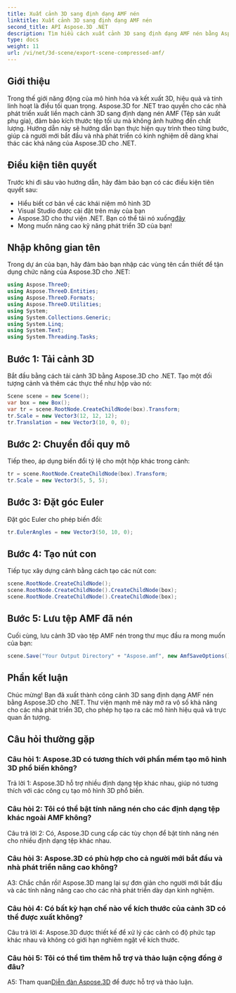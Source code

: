 ```yaml
---
title: Xuất cảnh 3D sang định dạng AMF nén
linktitle: Xuất cảnh 3D sang định dạng AMF nén
second_title: API Aspose.3D .NET
description: Tìm hiểu cách xuất cảnh 3D sang định dạng AMF nén bằng Aspose.3D cho .NET. Nâng cao kỹ năng phát triển của bạn với hướng dẫn từng bước này.
type: docs
weight: 11
url: /vi/net/3d-scene/export-scene-compressed-amf/
---
```

## Giới thiệu

Trong thế giới năng động của mô hình hóa và kết xuất 3D, hiệu quả và tính linh hoạt là điều tối quan trọng. Aspose.3D for .NET trao quyền cho các nhà phát triển xuất liền mạch cảnh 3D sang định dạng nén AMF (Tệp sản xuất phụ gia), đảm bảo kích thước tệp tối ưu mà không ảnh hưởng đến chất lượng. Hướng dẫn này sẽ hướng dẫn bạn thực hiện quy trình theo từng bước, giúp cả người mới bắt đầu và nhà phát triển có kinh nghiệm dễ dàng khai thác các khả năng của Aspose.3D cho .NET.

## Điều kiện tiên quyết

Trước khi đi sâu vào hướng dẫn, hãy đảm bảo bạn có các điều kiện tiên quyết sau:

- Hiểu biết cơ bản về các khái niệm mô hình 3D
- Visual Studio được cài đặt trên máy của bạn
-  Aspose.3D cho thư viện .NET. Bạn có thể tải nó xuống[đây](https://releases.aspose.com/3d/net/)
- Mong muốn nâng cao kỹ năng phát triển 3D của bạn!

## Nhập không gian tên

Trong dự án của bạn, hãy đảm bảo bạn nhập các vùng tên cần thiết để tận dụng chức năng của Aspose.3D cho .NET:

```csharp
using Aspose.ThreeD;
using Aspose.ThreeD.Entities;
using Aspose.ThreeD.Formats;
using Aspose.ThreeD.Utilities;
using System;
using System.Collections.Generic;
using System.Linq;
using System.Text;
using System.Threading.Tasks;
```

## Bước 1: Tải cảnh 3D

Bắt đầu bằng cách tải cảnh 3D bằng Aspose.3D cho .NET. Tạo một đối tượng cảnh và thêm các thực thể như hộp vào nó:

```csharp
Scene scene = new Scene();
var box = new Box();
var tr = scene.RootNode.CreateChildNode(box).Transform;
tr.Scale = new Vector3(12, 12, 12);
tr.Translation = new Vector3(10, 0, 0);
```

## Bước 2: Chuyển đổi quy mô

Tiếp theo, áp dụng biến đổi tỷ lệ cho một hộp khác trong cảnh:

```csharp
tr = scene.RootNode.CreateChildNode(box).Transform;
tr.Scale = new Vector3(5, 5, 5);
```

## Bước 3: Đặt góc Euler

Đặt góc Euler cho phép biến đổi:

```csharp
tr.EulerAngles = new Vector3(50, 10, 0);
```

## Bước 4: Tạo nút con

Tiếp tục xây dựng cảnh bằng cách tạo các nút con:

```csharp
scene.RootNode.CreateChildNode();
scene.RootNode.CreateChildNode().CreateChildNode(box);
scene.RootNode.CreateChildNode().CreateChildNode(box);
```

## Bước 5: Lưu tệp AMF đã nén

Cuối cùng, lưu cảnh 3D vào tệp AMF nén trong thư mục đầu ra mong muốn của bạn:

```csharp
scene.Save("Your Output Directory" + "Aspose.amf", new AmfSaveOptions() { EnableCompression = false });
```

## Phần kết luận

Chúc mừng! Bạn đã xuất thành công cảnh 3D sang định dạng AMF nén bằng Aspose.3D cho .NET. Thư viện mạnh mẽ này mở ra vô số khả năng cho các nhà phát triển 3D, cho phép họ tạo ra các mô hình hiệu quả và trực quan ấn tượng.

## Câu hỏi thường gặp

### Câu hỏi 1: Aspose.3D có tương thích với phần mềm tạo mô hình 3D phổ biến không?

Trả lời 1: Aspose.3D hỗ trợ nhiều định dạng tệp khác nhau, giúp nó tương thích với các công cụ tạo mô hình 3D phổ biến.

### Câu hỏi 2: Tôi có thể bật tính năng nén cho các định dạng tệp khác ngoài AMF không?

Câu trả lời 2: Có, Aspose.3D cung cấp các tùy chọn để bật tính năng nén cho nhiều định dạng tệp khác nhau.

### Câu hỏi 3: Aspose.3D có phù hợp cho cả người mới bắt đầu và nhà phát triển nâng cao không?

A3: Chắc chắn rồi! Aspose.3D mang lại sự đơn giản cho người mới bắt đầu và các tính năng nâng cao cho các nhà phát triển dày dạn kinh nghiệm.

### Câu hỏi 4: Có bất kỳ hạn chế nào về kích thước của cảnh 3D có thể được xuất không?

Câu trả lời 4: Aspose.3D được thiết kế để xử lý các cảnh có độ phức tạp khác nhau và không có giới hạn nghiêm ngặt về kích thước.

### Câu hỏi 5: Tôi có thể tìm thêm hỗ trợ và thảo luận cộng đồng ở đâu?

A5: Tham quan[Diễn đàn Aspose.3D](https://forum.aspose.com/c/3d/18) để được hỗ trợ và thảo luận.